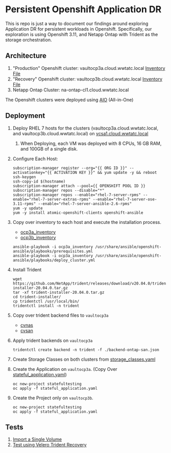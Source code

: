 # Persistent Openshift Application DR

This is repo is just a way to document our findings around exploring Application DR for persistent workloads in Openshift.  Specifically, our exploration is using Openshift 3.11, and Netapp Ontap with Trident as the storage orchestration.

## Architecture

1. "Production" Openshift cluster: vaultocp3a.cloud.wwtatc.local [Inventory File](./ocp3a_inventory)
2. "Recovery" Openshift cluster: vaultocp3b.cloud.wwtatc.local [Inventory File](./ocp3b_inventory)
3. Netapp Ontap Cluster: na-ontap-cl1.cloud.wwtatc.local

The Openshift clusters were deployed using [AIO](https://www.openshift.com/blog/openshift-all-in-one-aio-for-labs-and-fun) (All-in-One) 


## Deployment

1. Deploy RHEL 7 hosts for the clusters (vaultocp3a.cloud.wwtatc.local, and vaultocp3b.cloud.wwtatc.local) on [vcsa1.cloud.wwtatc.local](https://vcsa1.cloud.wwtatc.local/ui)
   1. When Deploying, each VM was deployed with 8 CPUs, 16 GB RAM, and 100GB of a single disk.
2. Configure Each Host:

    ```
    subscription-manager register --org="{{ ORG ID }}" --activationkey="{{ ACTIVATION KEY }}" && yum update -y && reboot
    ssh-keygen
    ssh-copy-id $(hostname)
    subscription-manager attach --pool={{ OPENSHIFT POOL ID }}
    subscription-manager repos --disable="*"
    subscription-manager repos --enable="rhel-7-server-rpms" --enable="rhel-7-server-extras-rpms" --enable="rhel-7-server-ose-3.11-rpms" --enable="rhel-7-server-ansible-2.6-rpms"
    yum -y update
    yum -y install atomic-openshift-clients openshift-ansible
    ```

3. Copy over inventory to each host and execute the installation process. 

    * [ocp3a_inventory](./ocp3a_inventory)
    * [ocp3b_inventory](./ocp3b_inventory)

    ```
    ansible-playbook -i ocp3a_inventory /usr/share/ansible/openshift-ansible/playbooks/prerequisites.yml
    ansible-playbook -i ocp3a_inventory /usr/share/ansible/openshift-ansible/playbooks/deploy_cluster.yml
    ```

4. Install Trident

    ```
    wget https://github.com/NetApp/trident/releases/download/v20.04.0/trident-installer-20.04.0.tar.gz
    tar -xf trident-installer-20.04.0.tar.gz
    cd trident-installer/
    cp tridentctl /usr/local/bin/
    tridentctl install -n trident
    ```

5. Copy over trident backend files to `vaultocp3a`
    * [cvnas](./backend-cvnas.json)
    * [cvsan](./backend-cvsan.json)

6. Apply trident backends on `vaultocp3a`
    ```
    tridentctl create backend -n trident -f ./backend-ontap-san.json 
    ```

7. Create Storage Classes on both clusters from [storage_classes.yaml](./storage_classes.yaml)

8. Create the Application on `vaultocp3a`. (Copy Over [stateful_application.yaml](./stateful_application.yaml))
    ```
    oc new-project statefultesting
    oc apply -f stateful_application.yaml
    ```

9.  Create the Project only on `vaultocp3b`.
    ```
    oc new-project statefultesting
    oc apply -f stateful_application.yaml
    ```

## Tests

1. [Import a Single Volume](./test_import_single_volume.md)
2. [Test using Velero Trident Recovery](./test_velero_backup_trident.md)